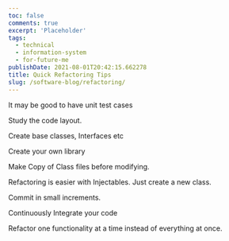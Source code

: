 ```yaml
---
toc: false
comments: true
excerpt: 'Placeholder'
tags:
  - technical
  - information-system
  - for-future-me
publishDate: 2021-08-01T20:42:15.662278
title: Quick Refactoring Tips
slug: /software-blog/refactoring/
---
```


It may be good to have unit test cases

Study the code layout.

Create base classes, Interfaces etc

Create your own library

Make Copy of Class files before modifying.

Refactoring is easier with Injectables. Just create a new class.

Commit in small increments.

Continuously Integrate your code

Refactor one functionality at a time instead of everything at once.
